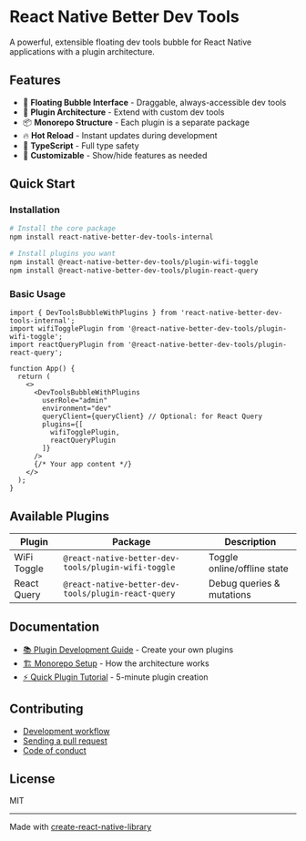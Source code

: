 # React Native Better Dev Tools

A powerful, extensible floating dev tools bubble for React Native applications with a plugin architecture.

## Features

- 🎯 **Floating Bubble Interface** - Draggable, always-accessible dev tools
- 🔌 **Plugin Architecture** - Extend with custom dev tools
- 📦 **Monorepo Structure** - Each plugin is a separate package
- 🔥 **Hot Reload** - Instant updates during development
- 📝 **TypeScript** - Full type safety
- 🎨 **Customizable** - Show/hide features as needed

## Quick Start

### Installation

```bash
# Install the core package
npm install react-native-better-dev-tools-internal

# Install plugins you want
npm install @react-native-better-dev-tools/plugin-wifi-toggle
npm install @react-native-better-dev-tools/plugin-react-query
```

### Basic Usage

```tsx
import { DevToolsBubbleWithPlugins } from 'react-native-better-dev-tools-internal';
import wifiTogglePlugin from '@react-native-better-dev-tools/plugin-wifi-toggle';
import reactQueryPlugin from '@react-native-better-dev-tools/plugin-react-query';

function App() {
  return (
    <>
      <DevToolsBubbleWithPlugins
        userRole="admin"
        environment="dev"
        queryClient={queryClient} // Optional: for React Query
        plugins={[
          wifiTogglePlugin,
          reactQueryPlugin
        ]}
      />
      {/* Your app content */}
    </>
  );
}
```

## Available Plugins

| Plugin | Package | Description |
|--------|---------|-------------|
| WiFi Toggle | `@react-native-better-dev-tools/plugin-wifi-toggle` | Toggle online/offline state |
| React Query | `@react-native-better-dev-tools/plugin-react-query` | Debug queries & mutations |

## Documentation

- [📚 Plugin Development Guide](./docs/PLUGIN_DEVELOPMENT.md) - Create your own plugins
- [🏗️ Monorepo Setup](./docs/MONOREPO_SETUP.md) - How the architecture works
- [⚡ Quick Plugin Tutorial](./docs/QUICK_PLUGIN_GUIDE.md) - 5-minute plugin creation

## Contributing

- [Development workflow](CONTRIBUTING.md#development-workflow)
- [Sending a pull request](CONTRIBUTING.md#sending-a-pull-request)
- [Code of conduct](CODE_OF_CONDUCT.md)

## License

MIT

---

Made with [create-react-native-library](https://github.com/callstack/react-native-builder-bob)
